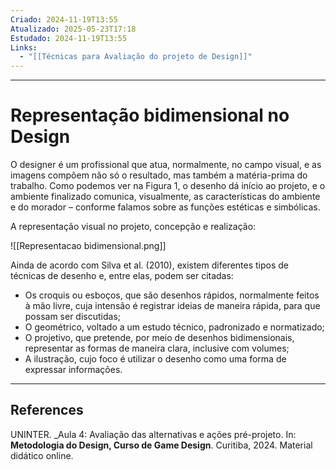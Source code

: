 ```yaml
---
Criado: 2024-11-19T13:55
Atualizado: 2025-05-23T17:18
Estudado: 2024-11-19T13:55
Links:
  - "[[Técnicas para Avaliação do projeto de Design]]"
---
```

---
# Representação bidimensional no Design

O designer é um profissional que atua, normalmente, no campo visual, e as imagens compõem não só o resultado, mas também a matéria-prima do trabalho. Como podemos ver na Figura 1, o desenho dá início ao projeto, e o ambiente finalizado comunica, visualmente, as características do ambiente e do morador – conforme falamos sobre as funções estéticas e simbólicas. 

A representação visual no projeto, concepção e realização:

![[Representacao bidimensional.png]]

Ainda de acordo com Silva et al. (2010), existem diferentes tipos de técnicas de desenho e, entre elas, podem ser citadas: 
- Os croquis ou esboços, que são desenhos rápidos, normalmente feitos à mão livre, cuja intensão é registrar ideias de maneira rápida, para que possam ser discutidas; 
-  O geométrico, voltado a um estudo técnico, padronizado e normatizado; 
- O projetivo, que pretende, por meio de desenhos bidimensionais, representar as formas de maneira clara, inclusive com volumes; 
- A ilustração, cujo foco é utilizar o desenho como uma forma de expressar informações.


---
## References

UNINTER.  _Aula 4: Avaliação das alternativas e ações pré-projeto. In: **Metodologia do Design, Curso de Game Design**. Curitiba, 2024. Material didático online.